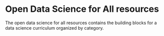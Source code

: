 # Open Data Science for All resources

The open data science for all resources contains the building blocks for a data science curriculum organized by category.
